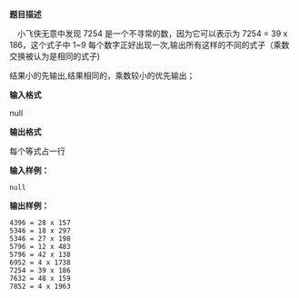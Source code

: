 **题目描述**

　小飞侠无意中发现 7254 是一个不寻常的数，因为它可以表示为 7254 = 39 x 186，这个式子中 1~9 每个数字正好出现一次,输出所有这样的不同的式子（乘数交换被认为是相同的式子)

结果小的先输出,结果相同的，乘数较小的优先输出；

**输入格式**

null

**输出格式**

每个等式占一行

**输入样例：**

```
null
```

**输出样例：**

```
4396 = 28 x 157
5346 = 18 x 297
5346 = 27 x 198
5796 = 12 x 483
5796 = 42 x 138
6952 = 4 x 1738
7254 = 39 x 186
7632 = 48 x 159
7852 = 4 x 1963
```

